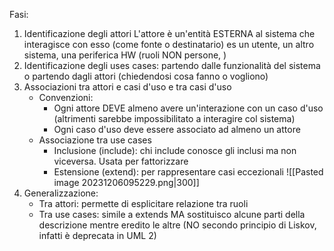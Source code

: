 Fasi:
1. Identificazione degli attori
L'attore è un'entità ESTERNA al sistema che interagisce con esso (come fonte o destinatario)
es un utente, un altro sistema, una periferica HW (ruoli NON persone, )
2. Identificazione degli uses cases: partendo dalle funzionalità del sistema o partendo dagli attori (chiedendosi cosa fanno o vogliono)
3. Associazioni tra attori e casi d'uso e tra casi d'uso
	- Convenzioni:
		- Ogni attore DEVE almeno avere un'interazione con un caso d'uso (altrimenti sarebbe impossibilitato a interagire col sistema)
		- Ogni caso d'uso deve essere associato ad almeno un attore 
	- Associazione tra use cases
		- Inclusione (include): chi include conosce gli inclusi ma non viceversa. Usata per fattorizzare
		- Estensione (extend): per rappresentare casi eccezionali
		![[Pasted image 20231206095229.png|300]]
4. Generalizzazione:
	- Tra attori: permette di esplicitare relazione tra ruoli
	- Tra use cases: simile a extends MA sostituisco alcune parti della descrizione mentre eredito le altre (NO secondo principio di Liskov, infatti è deprecata in UML 2)